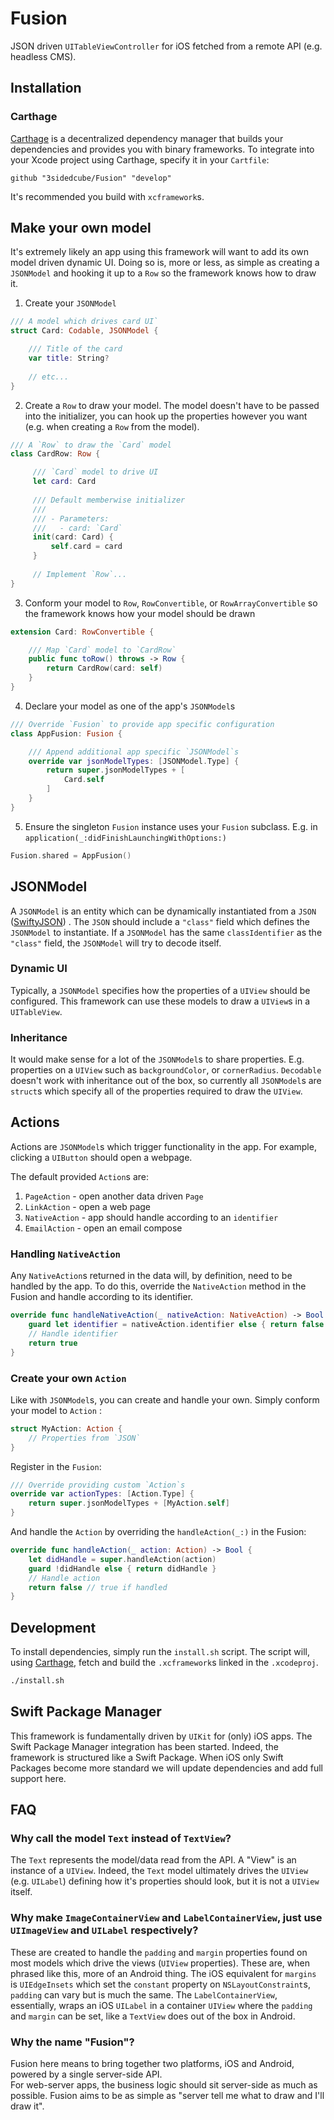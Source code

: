 # Fusion
JSON driven `UITableViewController` for iOS fetched from a remote API (e.g. headless CMS).

## Installation
### Carthage
[Carthage](https://github.com/Carthage/Carthage) is a decentralized dependency manager that builds your dependencies and provides you with binary frameworks. To integrate into your Xcode project using Carthage, specify it in your `Cartfile`:

```ogdl
github "3sidedcube/Fusion" "develop"
```
It's recommended you build with `xcframework`s.

## Make your own model
It's extremely likely an app using this framework will want to add its own model driven dynamic UI.
Doing so is, more or less, as simple as creating a `JSONModel` and hooking it up to a `Row` so the framework knows how to draw it.

1. Create your `JSONModel`
```swift
/// A model which drives card UI`
struct Card: Codable, JSONModel {

    /// Title of the card 
    var title: String?
    
    // etc...
}
```
2. Create a `Row` to draw your model. The model doesn't have to be passed into the initializer, you can hook up the properties however you want (e.g. when creating a `Row` from the model).
```swift
/// A `Row` to draw the `Card` model
class CardRow: Row {

     /// `Card` model to drive UI
     let card: Card
     
     /// Default memberwise initializer
     ///
     /// - Parameters:
     ///   - card: `Card`
     init(card: Card) {
         self.card = card
     }
     
     // Implement `Row`...
}
```
3. Conform your model to `Row`, `RowConvertible`, or `RowArrayConvertible` so the framework knows how your model should be drawn
```swift
extension Card: RowConvertible {

    /// Map `Card` model to `CardRow` 
    public func toRow() throws -> Row {
        return CardRow(card: self)
    }
}
```
4. Declare your model as one of the app's `JSONModel`s
```swift
/// Override `Fusion` to provide app specific configuration
class AppFusion: Fusion {

    /// Append additional app specific `JSONModel`s
    override var jsonModelTypes: [JSONModel.Type] {
        return super.jsonModelTypes + [
            Card.self
        ]
    }
}
```
5. Ensure the singleton `Fusion` instance uses your `Fusion` subclass. E.g. in `application(_:didFinishLaunchingWithOptions:)`
```swift
Fusion.shared = AppFusion()
```

## JSONModel
A `JSONModel` is an entity which can be dynamically instantiated from a `JSON` ([SwiftyJSON](https://github.com/SwiftyJSON/SwiftyJSON)) .
The `JSON` should include a `"class"` field which defines the `JSONModel` to instantiate.
If a `JSONModel` has the same `classIdentifier` as the `"class"` field, the `JSONModel` will try to decode itself.

### Dynamic UI
Typically, a `JSONModel` specifies how the properties of a `UIView` should be configured.
This framework can use these models to draw a `UIView`s in a `UITableView`.

### Inheritance
It would make sense for a lot of the `JSONModel`s to share properties. E.g. properties on a `UIView` such as `backgroundColor`, or `cornerRadius`. `Decodable` doesn't work with inheritance out of the box, so currently all `JSONModel`s are `struct`s which specify all of the properties required to draw the `UIView`.

## Actions
Actions are `JSONModel`s which trigger functionality in the app. For example, clicking a `UIButton` should open a webpage.

The default provided `Action`s are:
1. `PageAction` - open another data driven `Page`
2. `LinkAction` - open a web page
3. `NativeAction` - app should handle according to an `identifier`
4. `EmailAction` - open an email compose

### Handling `NativeAction`
Any `NativeAction`s returned in the data will, by definition, need to be handled by the app. To do this, override the `NativeAction` method in the Fusion and handle according to its identifier.
```swift
override func handleNativeAction(_ nativeAction: NativeAction) -> Bool {
    guard let identifier = nativeAction.identifier else { return false }
    // Handle identifier
    return true
}
```

### Create your own `Action`
Like with `JSONModel`s, you can create and handle your own. Simply conform your model to `Action` :
```swift
struct MyAction: Action {
    // Properties from `JSON`
}
```
Register in the `Fusion`:
```swift
/// Override providing custom `Action`s
override var actionTypes: [Action.Type] {
    return super.jsonModelTypes + [MyAction.self]
}
```
And handle the `Action` by overriding the `handleAction(_:)` in the Fusion:
```swift
override func handleAction(_ action: Action) -> Bool {
    let didHandle = super.handleAction(action)
    guard !didHandle else { return didHandle }
    // Handle action
    return false // true if handled
}
```

## Development
To install dependencies, simply run the `install.sh` script.
The script will, using [Carthage](https://github.com/Carthage/Carthage), fetch and build the
`.xcframework`s linked in the `.xcodeproj`.
```bash
./install.sh
``` 

## Swift Package Manager
This framework is fundamentally driven by `UIKit` for (only) iOS apps.
The Swift Package Manager integration has been started. Indeed, the framework
is structured like a Swift Package. When iOS only Swift Packages become more
standard we will update dependencies and add full support here.

## FAQ

### Why call the model `Text` instead of `TextView`?
The `Text` represents the model/data read from the API. A "View" is an instance of a `UIView`.
Indeed, the `Text` model ultimately drives the `UIView` (e.g. `UILabel`) defining how it's properties should look, but it is not a `UIView` itself.

### Why make `ImageContainerView` and `LabelContainerView`, just use `UIImageView` and `UILabel` respectively?
These are created to handle the `padding` and `margin` properties found on most models which drive the views (`UIView` properties). These are, when phrased like this, more of an Android thing. The iOS equivalent for `margins` is `UIEdgeInsets` which set the `constant` property on `NSLayoutConstraint`s, `padding` can vary but is much the same. The `LabelContainerView`, essentially, wraps an iOS `UILabel` in a container `UIView` where the `padding` and `margin` can be set, like a `TextView` does out of the box in Android.

### Why the name "Fusion"?
Fusion here means to bring together two platforms, iOS and Android, powered by a single server-side API.  
For web-server apps, the business logic should sit server-side as much as possible.
Fusion aims to be as simple as "server tell me what to draw and I'll draw it".

